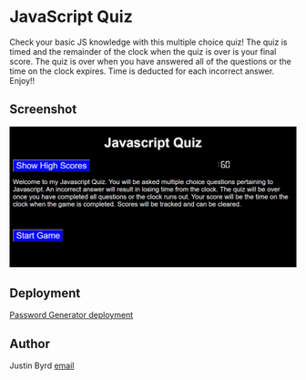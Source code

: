 # JavaScript Quiz
Check your basic JS knowledge with this multiple choice quiz!  The quiz is timed and the remainder of the clock when the quiz is over is your final score.  The quiz is over when you have answered all of the questions or the time on the clock expires.  Time is deducted for each incorrect answer.  Enjoy!!

## Screenshot
![Password Generator screenshot](./assets/screenshot.png)

## Deployment
[Password Generator deployment](https://justinnbyrd.github.io/javascript-quiz/)

## Author
Justin Byrd [email](mailto:justin_byrd@hotmail.com)